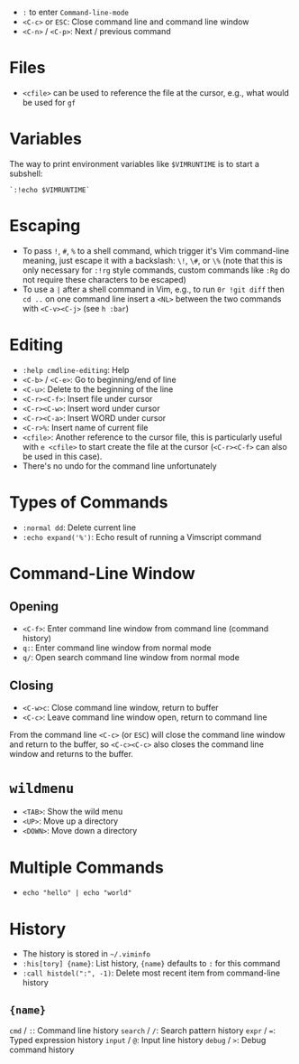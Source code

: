 - `:` to enter `Command-line-mode`
- `<C-c>` or `ESC`: Close command line and command line window
- `<C-n>` / `<C-p>`: Next / previous command

# Files

- `<cfile>` can be used to reference the file at the cursor, e.g., what would be used for `gf`

# Variables

The way to print environment variables like `$VIMRUNTIME` is to start a subshell:

```
`:!echo $VIMRUNTIME`
```

# Escaping

- To pass `!`, `#`, `%` to a shell command, which trigger it's Vim command-line meaning, just escape it with a backslash: `\!`, `\#`, or `\%` (note that this is only necessary for `:!rg` style commands, custom commands like `:Rg` do not require these characters to be escaped)
- To use a `|` after a shell command in Vim, e.g., to run `0r !git diff` then `cd ..` on one command line insert a `<NL>` between the two commands with `<C-v><C-j>` (see `h :bar`)

# Editing

- `:help cmdline-editing`: Help
- `<C-b>` / `<C-e>`: Go to beginning/end of line
- `<C-u>`: Delete to the beginning of the line
- `<C-r><C-f>`: Insert file under cursor
- `<C-r><C-w>`: Insert word under cursor
- `<C-r><C-a>`: Insert WORD under cursor
- `<C-r>%`: Insert name of current file
- `<cfile>`: Another reference to the cursor file, this is particularly useful with `e <cfile>` to start create the file at the cursor (`<C-r><C-f>` can also be used in this case).
- There's no undo for the command line unfortunately

# Types of Commands

- `:normal dd`: Delete current line
- `:echo expand('%')`: Echo result of running a Vimscript command

# Command-Line Window

## Opening

- `<C-f>`: Enter command line window from command line (command history)
- `q:`: Enter command line window from normal mode
- `q/`: Open search command line window from normal mode

## Closing

- `<C-w>c`: Close command line window, return to buffer
- `<C-c>`: Leave command line window open, return to command line

From the command line `<C-c>` (or `ESC`) will close the command line window and return to the buffer, so `<C-c><C-c>` also closes the command line window and returns to the buffer.

# `wildmenu`

- `<TAB>`: Show the wild menu
- `<UP>`: Move up a directory
- `<DOWN>`: Move down a directory

# Multiple Commands

- `echo "hello" | echo "world"`

# History

- The history is stored in `~/.viminfo`
- `:his[tory] {name}`: List history, `{name}` defaults to `:` for this command
- `:call histdel(":", -1)`: Delete most recent item from command-line history

## `{name}`

`cmd` / `:`: Command line history
`search` / `/`: Search pattern history
`expr` / `=`: Typed expression history
`input` / `@`: Input line history
`debug` / `>`: Debug command history
